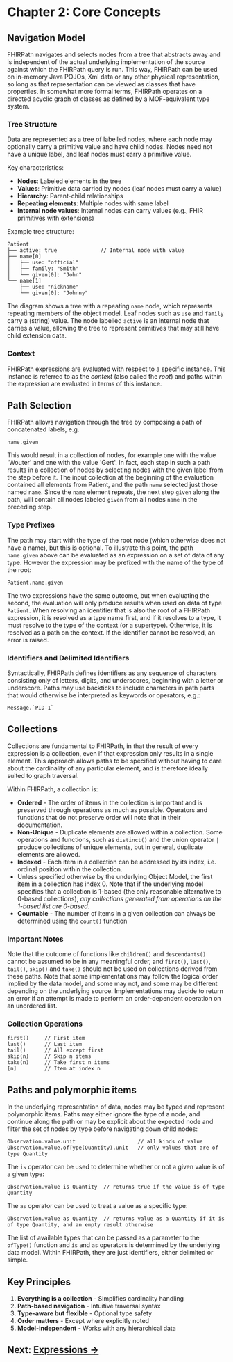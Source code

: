# Chapter 2: Core Concepts

## Navigation Model

FHIRPath navigates and selects nodes from a tree that abstracts away and is independent of the actual underlying implementation of the source against which the FHIRPath query is run. This way, FHIRPath can be used on in-memory Java POJOs, Xml data or any other physical representation, so long as that representation can be viewed as classes that have properties. In somewhat more formal terms, FHIRPath operates on a directed acyclic graph of classes as defined by a MOF-equivalent type system.

### Tree Structure

Data are represented as a tree of labelled nodes, where each node may optionally carry a primitive value and have child nodes. Nodes need not have a unique label, and leaf nodes must carry a primitive value.

Key characteristics:
- **Nodes**: Labeled elements in the tree
- **Values**: Primitive data carried by nodes (leaf nodes must carry a value)
- **Hierarchy**: Parent-child relationships
- **Repeating elements**: Multiple nodes with same label
- **Internal node values**: Internal nodes can carry values (e.g., FHIR primitives with extensions)

Example tree structure:
```
Patient
├── active: true              // Internal node with value
├── name[0]
│   ├── use: "official"
│   ├── family: "Smith"
│   └── given[0]: "John"
└── name[1]
    ├── use: "nickname"
    └── given[0]: "Johnny"
```

The diagram shows a tree with a repeating `name` node, which represents repeating members of the object model. Leaf nodes such as `use` and `family` carry a (string) value. The node labelled `active` is an internal node that carries a value, allowing the tree to represent primitives that may still have child extension data.

### Context

FHIRPath expressions are evaluated with respect to a specific instance. This instance is referred to as the _context_ (also called the _root_) and paths within the expression are evaluated in terms of this instance.

## Path Selection

FHIRPath allows navigation through the tree by composing a path of concatenated labels, e.g.

```
name.given
```

This would result in a collection of nodes, for example one with the value 'Wouter' and one with the value 'Gert'. In fact, each step in such a path results in a collection of nodes by selecting nodes with the given label from the step before it. The input collection at the beginning of the evaluation contained all elements from Patient, and the path `name` selected just those named `name`. Since the `name` element repeats, the next step `given` along the path, will contain all nodes labeled `given` from all nodes `name` in the preceding step.

### Type Prefixes

The path may start with the type of the root node (which otherwise does not have a name), but this is optional. To illustrate this point, the path `name.given` above can be evaluated as an expression on a set of data of any type. However the expression may be prefixed with the name of the type of the root:

```
Patient.name.given
```

The two expressions have the same outcome, but when evaluating the second, the evaluation will only produce results when used on data of type `Patient`. When resolving an identifier that is also the root of a FHIRPath expression, it is resolved as a type name first, and if it resolves to a type, it must resolve to the type of the context (or a supertype). Otherwise, it is resolved as a path on the context. If the identifier cannot be resolved, an error is raised.

### Identifiers and Delimited Identifiers

Syntactically, FHIRPath defines identifiers as any sequence of characters consisting only of letters, digits, and underscores, beginning with a letter or underscore. Paths may use backticks to include characters in path parts that would otherwise be interpreted as keywords or operators, e.g.:

```
Message.`PID-1`
```

## Collections

Collections are fundamental to FHIRPath, in that the result of every expression is a collection, even if that expression only results in a single element. This approach allows paths to be specified without having to care about the cardinality of any particular element, and is therefore ideally suited to graph traversal.

Within FHIRPath, a collection is:

- **Ordered** - The order of items in the collection is important and is preserved through operations as much as possible. Operators and functions that do not preserve order will note that in their documentation.
- **Non-Unique** - Duplicate elements are allowed within a collection. Some operations and functions, such as `distinct()` and the union operator `|` produce collections of unique elements, but in general, duplicate elements are allowed.
- **Indexed** - Each item in a collection can be addressed by its index, i.e. ordinal position within the collection.
- Unless specified otherwise by the underlying Object Model, the first item in a collection has index 0. Note that if the underlying model specifies that a collection is 1-based (the only reasonable alternative to 0-based collections), _any collections generated from operations on the 1-based list are 0-based_.
- **Countable** - The number of items in a given collection can always be determined using the `count()` function

### Important Notes
Note that the outcome of functions like `children()` and `descendants()` cannot be assumed to be in any meaningful order, and `first()`, `last()`, `tail()`, `skip()` and `take()` should not be used on collections derived from these paths. Note that some implementations may follow the logical order implied by the data model, and some may not, and some may be different depending on the underlying source. Implementations may decide to return an error if an attempt is made to perform an order-dependent operation on an unordered list.

### Collection Operations
```
first()     // First item
last()      // Last item
tail()      // All except first
skip(n)     // Skip n items
take(n)     // Take first n items
[n]         // Item at index n
```

## Paths and polymorphic items

In the underlying representation of data, nodes may be typed and represent polymorphic items. Paths may either ignore the type of a node, and continue along the path or may be explicit about the expected node and filter the set of nodes by type before navigating down child nodes:

```
Observation.value.unit                    // all kinds of value
Observation.value.ofType(Quantity).unit   // only values that are of type Quantity
```

The `is` operator can be used to determine whether or not a given value is of a given type:

```
Observation.value is Quantity  // returns true if the value is of type Quantity
```

The `as` operator can be used to treat a value as a specific type:

```
Observation.value as Quantity  // returns value as a Quantity if it is of type Quantity, and an empty result otherwise
```

The list of available types that can be passed as a parameter to the `ofType()` function and `is` and `as` operators is determined by the underlying data model. Within FHIRPath, they are just identifiers, either delimited or simple.

## Key Principles

1. **Everything is a collection** - Simplifies cardinality handling
2. **Path-based navigation** - Intuitive traversal syntax
3. **Type-aware but flexible** - Optional type safety
4. **Order matters** - Except where explicitly noted
5. **Model-independent** - Works with any hierarchical data

## Next: [Expressions →](03-expressions.md)